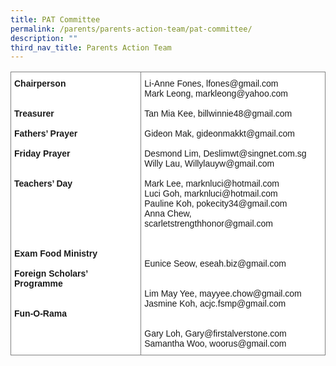 ```yaml
---
title: PAT Committee
permalink: /parents/parents-action-team/pat-committee/
description: ""
third_nav_title: Parents Action Team
---
```

<style type="text/css">
.tg  {border-collapse:collapse;border-spacing:0;}
.tg td{border-color:black;border-style:solid;border-width:1px;font-family:Arial, sans-serif;font-size:14px;
  overflow:hidden;padding:10px 5px;word-break:normal;}
.tg th{border-color:black;border-style:solid;border-width:1px;font-family:Arial, sans-serif;font-size:14px;
  font-weight:normal;overflow:hidden;padding:10px 5px;word-break:normal;}
.tg .tg-jxgv{background-color:#FFF;border-color:inherit;text-align:left;vertical-align:top}
</style>
<table class="tg">
<thead>
  <tr>
		<td class="tg-jxgv"><b>Chairperson</b><br><br><br><b>Treasurer</b><br><br><b>Fathers’ Prayer</b><br><br><b>Friday Prayer</b><br><br><br><b>Teachers’ Day</b><br><br><br><br><br><br><br><b>Exam Food Ministry</b><br><br><span style="background-color:initial"><b>Foreign Scholars’ Programme</b></span><br><br><br><b>Fun-O-Rama</b><br></td>
    <td class="tg-jxgv">Li-Anne Fones, lfones@gmail.com<br>Mark Leong, markleong@yahoo.com<br><br><span style="background-color:initial">Tan Mia Kee, billwinnie48@gmail.com</span><br><br>Gideon Mak, gideonmakkt@gmail.com<br><br>Desmond Lim, <span style="background-color:initial">Deslimwt@singnet.com.sg</span><br>Willy Lau, <span style="background-color:initial">Willylauyw@gmail.com</span><br><br>Mark Lee, marknluci@hotmail.com<br>Luci Goh, marknluci@hotmail.com<br>Pauline Koh, pokecity34@gmail.com<br>Anna Chew, scarletstrengthhonor@gmail.com<br><br><br><br>Eunice Seow, eseah.biz@gmail.com<br><br><br>Lim May Yee, mayyee.chow@gmail.com<br>Jasmine Koh, acjc.fsmp@gmail.com<br><br><br>Gary Loh, Gary@firstalverstone.com<br>Samantha Woo, woorus@gmail.com<br></td>
  </tr>
</thead>
</table>